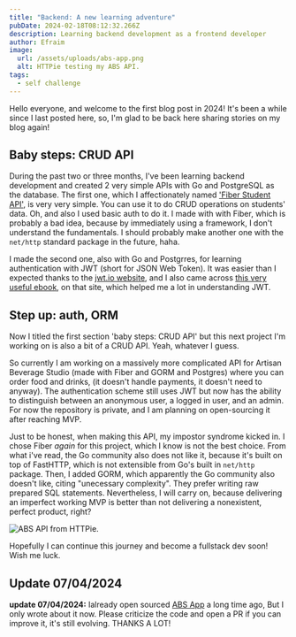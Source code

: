 ```yaml
---
title: "Backend: A new learning adventure"
pubDate: 2024-02-18T08:12:32.266Z
description: Learning backend development as a frontend developer
author: Efraim
image:
  url: /assets/uploads/abs-app.png
  alt: HTTPie testing my ABS API.
tags:
  - self challenge
---
```

Hello everyone, and welcome to the first blog post in 2024! It's been a while since I last posted here, so, I'm glad to be back here sharing stories on my blog again!

## Baby steps: CRUD API

During the past two or three months, I've been learning backend development and created 2 very simple APIs with Go and PostgreSQL as the database. The first one, which I affectionately named ['Fiber Student API'](https://github.com/klrfl/fiber-student-api), is very very simple. You can use it to do CRUD operations on students' data. Oh, and also I used basic auth to do it. I made with with Fiber, which is probably a bad idea, because by immediately using a framework, I don't understand the fundamentals. I should probably make another one with the `net/http` standard package in the future, haha.

I made the second one, also with Go and Postgrres, for learning authentication with JWT (short for JSON Web Token). It was easier than I expected thanks to the [jwt.io website](https://jwt.io), and I also came across [this very useful ebook](https://auth0.com/resources/ebooks/jwt-handbook), on that site, which helped me a lot in understanding JWT.

## Step up: auth, ORM

Now I titled the first section 'baby steps: CRUD API' but this next project I'm working on is also a bit of a CRUD API. Yeah, whatever I guess.

So currently I am working on a massively more complicated API for Artisan Beverage Studio (made with Fiber and GORM and Postgres) where you can order food and drinks, (it doesn't handle payments, it doesn't need to anyway). The authentication scheme still uses JWT but now has the ability to distinguish between an anonymous user, a logged in user, and an admin. For now the repository is private, and I am planning on open-sourcing it after reaching MVP.

Just to be honest, when making this API, my impostor syndrome kicked in. I chose Fiber *again* for this project, which I know is not the best choice. From what i've read, the Go community also does not like it, because it's built on top of FastHTTP, which is not extensible from Go's built in `net/http` package. Then, I added GORM, which apparently the Go community also doesn't like, citing "unecessary complexity". They prefer writing raw prepared SQL statements. Nevertheless, I will carry on, because delivering an imperfect working MVP is better than not delivering a nonexistent, perfect product, right?

![ABS API from HTTPie.](/assets/uploads/abs-app.png "ABS API from HTTPie.")

Hopefully I can continue this journey and become a fullstack dev soon! Wish me luck.

## Update 07/04/2024

**update 07/04/2024:** Ialready open sourced [ABS App](https://github.com/klrfl/abs-app) a long time ago, But I only wrote about it now. Please criticize the code and open a PR if you can improve it, it's still evolving. THANKS A LOT!